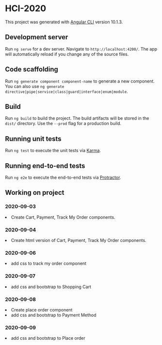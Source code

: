 # HCI-2020

This project was generated with [Angular CLI](https://github.com/angular/angular-cli) version 10.1.3.

## Development server

Run `ng serve` for a dev server. Navigate to `http://localhost:4200/`. The app will automatically reload if you change any of the source files.

## Code scaffolding

Run `ng generate component component-name` to generate a new component. You can also use `ng generate directive|pipe|service|class|guard|interface|enum|module`.

## Build

Run `ng build` to build the project. The build artifacts will be stored in the `dist/` directory. Use the `--prod` flag for a production build.

## Running unit tests

Run `ng test` to execute the unit tests via [Karma](https://karma-runner.github.io).

## Running end-to-end tests

Run `ng e2e` to execute the end-to-end tests via [Protractor](http://www.protractortest.org/).

## Working on project

<h3>2020-09-03</h3>
<li>Create Cart, Payment, Track My Order components.</li>

<h3>2020-09-04</h3>
<li>Create html version of Cart, Payment, Track My Order components.</li>

<h3>2020-09-06</h3>
<li>add css to track my order component</li>

<h3>2020-09-07</h3>
<li>add css and bootstrap to Shopping Cart</li>

<h3>2020-09-08</h3>
<li>Create place order component</li>
<li>add css and bootstrap to Payment Method</li>

<h3>2020-09-09</h3>
<li>add css and bootstrap to Place order</li>
